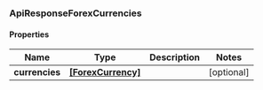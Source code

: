 ### ApiResponseForexCurrencies

#### Properties
Name | Type | Description | Notes
------------ | ------------- | ------------- | -------------
**currencies** | [**[ForexCurrency]**](ForexCurrency.md) |  | [optional] 



